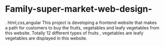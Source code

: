 # Family-super-market-web-design-
. html,css,angular
This project is developing a  frontend website that makes a  path  for customers to buy the fruits, vegetables and leafy vegetables from this website.
Totally 12 different types of fruits , vegetables are  leafy vegetables are displayed in this website.
